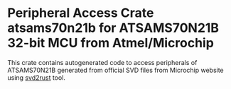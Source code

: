 # Peripheral Access Crate atsams70n21b for ATSAMS70N21B 32-bit MCU from Atmel/Microchip

This crate contains autogenerated code to access peripherals of ATSAMS70N21B generated from official SVD files from Microchip website using [svd2rust](https://github.com/rust-embedded/svd2rust/) tool.